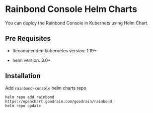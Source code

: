 # Rainbond Console Helm Charts

You can deploy the Rainbond Console in Kubernets using Helm Chart.

## Pre Requisites

* Recommended kubernetes version: 1.19+

* helm version: 3.0+

## Installation

Add `rainbond-console` helm charts repo

```
helm repo add rainbond https://openchart.goodrain.com/goodrain/rainbond
helm repo update
```


